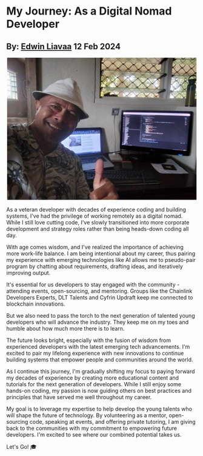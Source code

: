 # My Journey: As a Digital Nomad Developer
## By: [Edwin Liavaa](https://github.com/EdwinLiavaa) 12 Feb 2024

<p align="center">
 <img width="500" src="https://github.com/EdwinLiavaa/liavaa.space/blob/main/blog/20240212/pic.png">
</p>

As a veteran developer with decades of experience coding and building systems, I've had the privilege of working remotely as a digital nomad. While I still love cutting code, I've slowly transitioned into more corporate development and strategy roles rather than being heads-down coding all day.

With age comes wisdom, and I've realized the importance of achieving more work-life balance. I am being intentional about my career, thus pairing my experience with emerging technologies like AI allows me to pseudo-pair program by chatting about requirements, drafting ideas, and iteratively improving output.

It's essential for us developers to stay engaged with the community - attending events, open-sourcing, and mentoring. Groups like the Chainlink Developers Experts, DLT Talents and Cyfrin Updraft keep me connected to blockchain innovations.

But we also need to pass the torch to the next generation of talented young developers who will advance the industry. They keep me on my toes and humble about how much more there is to learn.

The future looks bright, especially with the fusion of wisdom from experienced developers with the latest emerging tech advancements. I'm excited to pair my lifelong experience with new innovations to continue building systems that empower people and communities around the world.

As I continue this journey, I'm gradually shifting my focus to paying forward my decades of experience by creating more educational content and tutorials for the next generation of developers. While I still enjoy some hands-on coding, my passion is now guiding others on best practices and principles that have served me well throughout my career. 

My goal is to leverage my expertise to help develop the young talents who will shape the future of technology. By volunteering as a mentor, open-sourcing code, speaking at events, and offering private tutoring, I am giving back to the communities with my commitment to empowering future developers. I'm excited to see where our combined potential takes us.

Let's Go! 🎓 